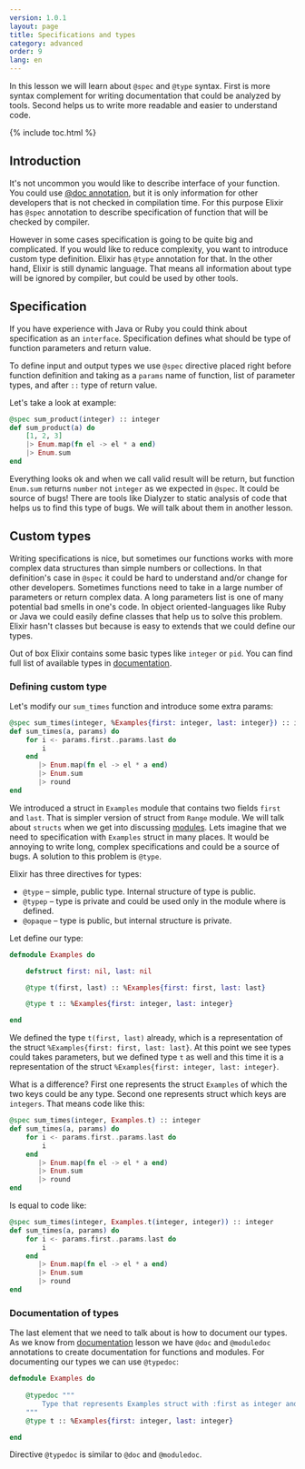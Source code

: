 ```yaml
---
version: 1.0.1
layout: page
title: Specifications and types
category: advanced
order: 9
lang: en
---
```


In this lesson we will learn about `@spec` and `@type` syntax. First is more syntax complement for writing documentation that could be analyzed by tools. Second helps us to write more readable and easier to understand code.

{% include toc.html %}

## Introduction 

It's not uncommon you would like to describe interface of your function. You could use [@doc annotation](../../basics/documentation), but it is only information for other developers that is not checked in compilation time. For this purpose Elixir has `@spec` annotation to describe specification of function that will be checked by compiler.

However in some cases specification is going to be quite big and complicated. If you would like to reduce complexity, you want to introduce custom type definition. Elixir has `@type` annotation for that. In the other hand, Elixir is still dynamic language. That means all information about type will be ignored by compiler, but could be used by other tools.   

## Specification

If you have experience with Java or Ruby you could think about specification as an `interface`. Specification defines what should be type of function parameters and return value.

To define input and output types we use `@spec` directive placed right before function definition and taking as a `params` name of function, list of parameter types, and after `::` type of return value.  

Let's take a look at example:

```elixir
@spec sum_product(integer) :: integer
def sum_product(a) do
    [1, 2, 3]
    |> Enum.map(fn el -> el * a end)
    |> Enum.sum
end
```

Everything looks ok and when we call valid result will be return, but function `Enum.sum` returns `number` not `integer` as we expected in `@spec`. It could be source of bugs! There are tools like Dialyzer to static analysis of code that helps us to find this type of bugs. We will talk about them in another lesson.
 
## Custom types

Writing specifications is nice, but sometimes our functions works with more complex data structures than simple numbers or collections. In that definition's case in `@spec` it could be hard to understand and/or change for other developers. Sometimes functions need to take in a large number of parameters or return complex data. A long parameters list is one of many potential bad smells in one's code. In object oriented-languages like Ruby or Java we could easily define classes that help us to solve this problem. Elixir hasn't classes but because is easy to extends that we could define our types.
  
Out of box Elixir contains some basic types like `integer` or `pid`. You  can find full list of available types in [documentation](https://hexdocs.pm/elixir/typespecs.html#types-and-their-syntax).
 
### Defining custom type
  
Let's modify our `sum_times` function and introduce some extra params:

```elixir
@spec sum_times(integer, %Examples{first: integer, last: integer}) :: integer
def sum_times(a, params) do
    for i <- params.first..params.last do
        i
    end
       |> Enum.map(fn el -> el * a end)
       |> Enum.sum
       |> round
end
```

We introduced a struct in `Examples` module that contains two fields `first` and `last`. That is simpler version of struct from `Range` module. We will talk about `structs` when we get into discussing [modules](../../basics/modules/#structs). Lets imagine that we need to specification with `Examples` struct in many places. It would be annoying to write long, complex specifications and could be a source of bugs. A solution to this problem is `@type`.
 
Elixir has three directives for types:

  - `@type` – simple, public type. Internal structure of type is public. 
  - `@typep` – type is private and could be used only in the module where is defined. 
  - `@opaque` – type is public, but internal structure is private. 

Let define our type:

```elixir
defmodule Examples do

    defstruct first: nil, last: nil

    @type t(first, last) :: %Examples{first: first, last: last}

    @type t :: %Examples{first: integer, last: integer}

end
```

We defined the type `t(first, last)` already, which is a representation of the struct `%Examples{first: first, last: last}`. At this point we see types could takes parameters, but we defined type `t` as well and this time it is a representation of the struct `%Examples{first: integer, last: integer}`.   

What is a difference? First one represents the struct `Examples` of which the two keys could be any type. Second one represents struct which keys are `integers`. That means code like this:
  
```elixir
@spec sum_times(integer, Examples.t) :: integer
def sum_times(a, params) do
    for i <- params.first..params.last do
        i
    end
       |> Enum.map(fn el -> el * a end)
       |> Enum.sum
       |> round
end
```

Is equal to code like:

```elixir
@spec sum_times(integer, Examples.t(integer, integer)) :: integer
def sum_times(a, params) do
    for i <- params.first..params.last do
        i
    end
       |> Enum.map(fn el -> el * a end)
       |> Enum.sum
       |> round
end
```

### Documentation of types

The last element that we need to talk about is how to document our types. As we know from [documentation](../../basics/documentation) lesson we have `@doc` and `@moduledoc` annotations to create documentation for functions and modules. For documenting our types we can use `@typedoc`:

```elixir
defmodule Examples do
    
    @typedoc """
        Type that represents Examples struct with :first as integer and :last as integer.
    """
    @type t :: %Examples{first: integer, last: integer}

end
```

Directive `@typedoc` is similar to `@doc` and `@moduledoc`.

